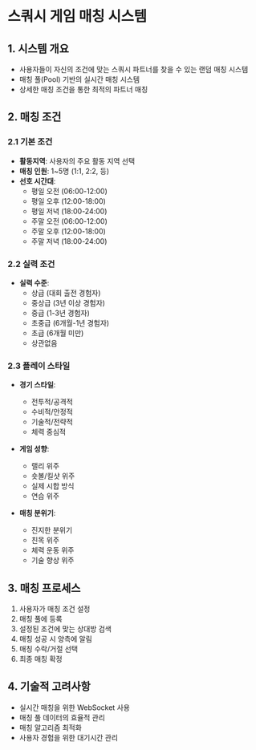 # 스쿼시 게임 매칭 시스템

## 1. 시스템 개요
- 사용자들이 자신의 조건에 맞는 스쿼시 파트너를 찾을 수 있는 랜덤 매칭 시스템
- 매칭 풀(Pool) 기반의 실시간 매칭 시스템
- 상세한 매칭 조건을 통한 최적의 파트너 매칭

## 2. 매칭 조건
### 2.1 기본 조건
- **활동지역**: 사용자의 주요 활동 지역 선택
- **매칭 인원**: 1~5명 (1:1, 2:2, 등)
- **선호 시간대**:
  - 평일 오전 (06:00-12:00)
  - 평일 오후 (12:00-18:00)
  - 평일 저녁 (18:00-24:00)
  - 주말 오전 (06:00-12:00)
  - 주말 오후 (12:00-18:00)
  - 주말 저녁 (18:00-24:00)

### 2.2 실력 조건
- **실력 수준**:
  - 상급 (대회 출전 경험자)
  - 중상급 (3년 이상 경험자)
  - 중급 (1-3년 경험자)
  - 초중급 (6개월-1년 경험자)
  - 초급 (6개월 미만)
  - 상관없음

### 2.3 플레이 스타일
- **경기 스타일**:
  - 전투적/공격적
  - 수비적/안정적
  - 기술적/전략적
  - 체력 중심적

- **게임 성향**:
  - 랠리 위주
  - 숏볼/킬샷 위주
  - 실제 시합 방식
  - 연습 위주
  
- **매칭 분위기**:
  - 진지한 분위기
  - 친목 위주
  - 체력 운동 위주
  - 기술 향상 위주

## 3. 매칭 프로세스
1. 사용자가 매칭 조건 설정
2. 매칭 풀에 등록
3. 설정된 조건에 맞는 상대방 검색
4. 매칭 성공 시 양측에 알림
5. 매칭 수락/거절 선택
6. 최종 매칭 확정

## 4. 기술적 고려사항
- 실시간 매칭을 위한 WebSocket 사용
- 매칭 풀 데이터의 효율적 관리
- 매칭 알고리즘 최적화
- 사용자 경험을 위한 대기시간 관리 